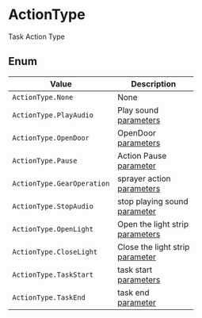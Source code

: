 # ActionType

Task Action Type

## Enum

| Value | Description |
| -------------------------------------- | -------------------------------------------------------- |
| `ActionType.None` | None |
| `ActionType.PlayAudio` | Play sound<br/>[parameters](../../Define/ActionData/Define-ActionData-PlayAudio) |
| `ActionType.OpenDoor` | OpenDoor<br/>[parameters](../../Define/ActionData/Define-ActionData-OpenDoor) |
| `ActionType.Pause` | Action Pause<br/>[parameter](../../Define/ActionData/Define-ActionData-Pause) |
| `ActionType.GearOperation` | sprayer action<br/>[parameters](../../Define/ActionData/Define-ActionData-GearOperation) |
| `ActionType.StopAudio` | stop playing sound<br/>[parameter](../../Define/ActionData/Define-ActionData-StopAudio) |
| `ActionType.OpenLight` | Open the light strip<br/>[parameters](../../Define/ActionData/Define-ActionData-OpenLight) |
| `ActionType.CloseLight` | Close the light strip<br/>[parameter](../../Define/ActionData/Define-ActionData-CloseLight) |
| `ActionType.TaskStart` | task start<br/>[parameters](../../Define/ActionData/Define-ActionData-TaskStart) |
| `ActionType.TaskEnd` | task end<br/>[parameter](../../Define/ActionData/Define-ActionData-TaskEnd) |
